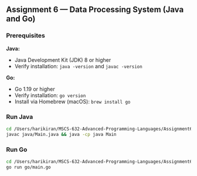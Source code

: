 ## Assignment 6 — Data Processing System (Java and Go)

### Prerequisites

**Java:**
- Java Development Kit (JDK) 8 or higher
- Verify installation: `java -version` and `javac -version`

**Go:**
- Go 1.19 or higher
- Verify installation: `go version`
- Install via Homebrew (macOS): `brew install go`

### Run Java
```bash
cd /Users/harikiran/MSCS-632-Advanced-Programming-Languages/Assignment6
javac java/Main.java && java -cp java Main
```

### Run Go
```bash
cd /Users/harikiran/MSCS-632-Advanced-Programming-Languages/Assignment6
go run go/main.go
```


